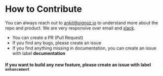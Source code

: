 # How to Contribute

You can always reach out to ankit@signoz.io to understand more about the repo and product. We are very responsive over email and [slack](https://signoz-community.slack.com/join/shared_invite/zt-kj26gm1u-Xe3CYxCu0bGXCrCqKipjOA#/). 

- You can create a PR (Pull Request)
- If you find any bugs, please create an issue
- If you find anything missing in documentation, you can create an issue with label **documentation**

#### If you want to build any new feature, please create an issue with label `enhancement`
